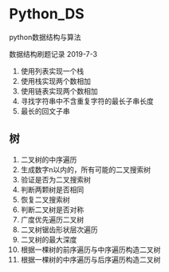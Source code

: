 # Python_DS
python数据结构与算法

数据结构刷题记录 2019-7-3
1. 使用列表实现一个栈
2. 使用栈实现两个数相加
3. 使用链表实现两个数相加
4. 寻找字符串中不含重复字符的最长子串长度
5. 最长的回文子串

## 树
1. 二叉树的中序遍历
2. 生成数字n以内的，所有可能的二叉搜索树
3. 验证是否为二叉搜索树
4. 判断两颗树是否相同
5. 恢复二叉搜索树
6. 判断二叉树是否对称
7. 广度优先遍历二叉树
8. 二叉树锯齿形状层次遍历
9. 二叉树的最大深度
10. 根据一棵树的前序遍历与中序遍历构造二叉树
11. 根据一棵树的中序遍历与后序遍历构造二叉树